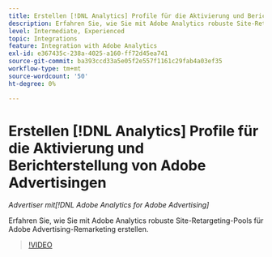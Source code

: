 ```yaml
---
title: Erstellen [!DNL Analytics] Profile für die Aktivierung und Berichterstellung von Adobe Advertisingen
description: Erfahren Sie, wie Sie mit Adobe Analytics robuste Site-Retargeting-Pools für Adobe Advertising-Remarketing erstellen.
level: Intermediate, Experienced
topic: Integrations
feature: Integration with Adobe Analytics
exl-id: e367435c-238a-4025-a160-ff72d45ea741
source-git-commit: ba393ccd33a5e05f2e557f1161c29fab4a03ef35
workflow-type: tm+mt
source-wordcount: '50'
ht-degree: 0%

---
```


# Erstellen [!DNL Analytics] Profile für die Aktivierung und Berichterstellung von Adobe Advertisingen

*Advertiser mit[!DNL Adobe Analytics for Adobe Advertising]*

Erfahren Sie, wie Sie mit Adobe Analytics robuste Site-Retargeting-Pools für Adobe Advertising-Remarketing erstellen.

>[!VIDEO](https://video.tv.adobe.com/v/33503)
